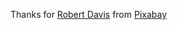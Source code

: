 Thanks for <a href="https://pixabay.com/users/rescueram3-5106898/?utm_source=link-attribution&utm_medium=referral&utm_campaign=image&utm_content=2327488">Robert Davis</a> from <a href="https://pixabay.com//?utm_source=link-attribution&utm_medium=referral&utm_campaign=image&utm_content=2327488">Pixabay</a>